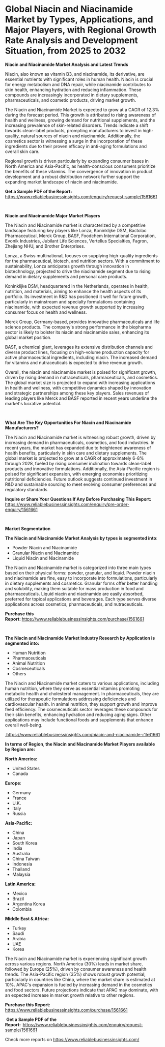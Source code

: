 <p><h1>Global Niacin and Niacinamide Market by Types, Applications, and Major Players, with Regional Growth Rate Analysis and Development Situation, from 2025 to 2032</h1></p><p><strong>Niacin and Niacinamide Market Analysis and Latest Trends</strong></p>
<p><p>Niacin, also known as vitamin B3, and niacinamide, its derivative, are essential nutrients with significant roles in human health. Niacin is crucial for energy metabolism and DNA repair, while niacinamide contributes to skin health, enhancing hydration and reducing inflammation. These compounds are increasingly incorporated in dietary supplements, pharmaceuticals, and cosmetic products, driving market growth.</p><p>The Niacin and Niacinamide Market is expected to grow at a CAGR of 12.3% during the forecast period. This growth is attributed to rising awareness of health and wellness, growing demand for nutritional supplements, and the increasing prevalence of skin-related disorders. Trends indicate a shift towards clean-label products, prompting manufacturers to invest in high-quality, natural sources of niacin and niacinamide. Additionally, the cosmetics sector is witnessing a surge in the incorporation of these ingredients due to their proven efficacy in anti-aging formulations and overall skin care.</p><p>Regional growth is driven particularly by expanding consumer bases in North America and Asia-Pacific, as health-conscious consumers prioritize the benefits of these vitamins. The convergence of innovation in product development and a robust distribution network further support the expanding market landscape of niacin and niacinamide.</p></p>
<p><strong>Get a Sample PDF of the Report:&nbsp;</strong> <a href="https://www.reliablebusinessinsights.com/enquiry/request-sample/1561661?utm_campaign=2242&utm_medium=2&utm_source=Github&utm_content=ia&utm_term=08032025&utm_id=niacin-and-niacinamide">https://www.reliablebusinessinsights.com/enquiry/request-sample/1561661</a></p>
<p>&nbsp;</p>
<p><strong>Niacin and Niacinamide Major Market Players</strong></p>
<p><p>The Niacin and Niacinamide market is characterized by a competitive landscape featuring key players like Lonza, Koninklijke DSM, Bactolac Pharmaceutical, Merck Group, BASF, Foodchem International Corporation, Evonik Industries, Jubilant Life Sciences, Vertellus Specialties, Fagron, Zhejiang NHU, and Brother Enterprises. </p><p>Lonza, a Swiss multinational, focuses on supplying high-quality ingredients for the pharmaceutical, biotech, and nutrition sectors. With a commitment to sustainability, Lonza anticipates growth through innovation in biotechnology, projected to drive the niacinamide segment due to rising demand in dietary supplements and personal care products.</p><p>Koninklijke DSM, headquartered in the Netherlands, operates in health, nutrition, and materials, aiming to enhance the health aspects of its portfolio. Its investment in R&D has positioned it well for future growth, particularly in mainstream and specialty formulations containing niacinamide, with expected revenue growth supported by increasing consumer focus on health and wellness.</p><p>Merck Group, Germany-based, provides innovative pharmaceuticals and life science products. The company's strong performance in the biopharma sector is likely to bolster its niacin and niacinamide sales, enhancing its global market position.</p><p>BASF, a chemical giant, leverages its extensive distribution channels and diverse product lines, focusing on high-volume production capacity for active pharmaceutical ingredients, including niacin. The increased demand for vitamins and nutraceuticals is expected to drive revenue growth.</p><p>Overall, the niacin and niacinamide market is poised for significant growth, driven by rising demand in nutraceuticals, pharmaceuticals, and cosmetics. The global market size is projected to expand with increasing applications in health and wellness, with competitive dynamics shaped by innovation and strategic partnerships among these key players. Sales revenues of leading players like Merck and BASF reported in recent years underline the market's lucrative potential.</p></p>
<p>&nbsp;</p>
<p><strong>What Are The Key Opportunities For Niacin and Niacinamide Manufacturers?</strong></p>
<p><p>The Niacin and Niacinamide market is witnessing robust growth, driven by increasing demand in pharmaceuticals, cosmetics, and food industries. In recent years, the market has expanded due to heightened awareness of health benefits, particularly in skin care and dietary supplements. The global market is projected to grow at a CAGR of approximately 6-8% through 2028, fueled by rising consumer inclination towards clean-label products and innovative formulations. Additionally, the Asia-Pacific region is poised for significant expansion, with emerging economies prioritizing nutritional deficiencies. Future outlook suggests continued investment in R&D and sustainable sourcing to meet evolving consumer preferences and regulatory standards.</p></p>
<p><strong>Inquire or Share Your Questions If Any Before Purchasing This Report:</strong> <a href="https://www.reliablebusinessinsights.com/enquiry/pre-order-enquiry/1561661?utm_campaign=2242&utm_medium=2&utm_source=Github&utm_content=ia&utm_term=08032025&utm_id=niacin-and-niacinamide">https://www.reliablebusinessinsights.com/enquiry/pre-order-enquiry/1561661</a></p>
<p>&nbsp;</p>
<p><strong>Market Segmentation</strong></p>
<p><strong>The Niacin and Niacinamide Market Analysis by types is segmented into:</strong></p>
<p><ul><li>Powder Niacin and Niacinamide</li><li>Granular Niacin and Niacinamide</li><li>Liquid Niacin and Niacinamide</li></ul></p>
<p><p>The Niacin and Niacinamide market is categorized into three main types based on their physical forms: powder, granular, and liquid. Powder niacin and niacinamide are fine, easy to incorporate into formulations, particularly in dietary supplements and cosmetics. Granular forms offer better handling and solubility, making them suitable for mass production in food and pharmaceuticals. Liquid niacin and niacinamide are easily absorbed, preferred for topical applications and beverages. Each type serves diverse applications across cosmetics, pharmaceuticals, and nutraceuticals.</p></p>
<p><strong>Purchase this Report:&nbsp;</strong><a href="https://www.reliablebusinessinsights.com/purchase/1561661?utm_campaign=2242&utm_medium=2&utm_source=Github&utm_content=ia&utm_term=08032025&utm_id=niacin-and-niacinamide">https://www.reliablebusinessinsights.com/purchase/1561661</a></p>
<p>&nbsp;</p>
<p><strong>The Niacin and Niacinamide Market Industry Research by Application is segmented into:</strong></p>
<p><ul><li>Human Nutrition</li><li>Pharmaceuticals</li><li>Animal Nutrition</li><li>Cosmeceuticals</li><li>Others</li></ul></p>
<p><p>The Niacin and Niacinamide market caters to various applications, including human nutrition, where they serve as essential vitamins promoting metabolic health and cholesterol management. In pharmaceuticals, they are utilized for therapeutic formulations addressing deficiencies and cardiovascular health. In animal nutrition, they support growth and improve feed efficiency. The cosmeceuticals sector leverages these compounds for their skin benefits, enhancing hydration and reducing aging signs. Other applications may include functional foods and supplements that enhance overall well-being.</p></p>
<p><a href="https://www.reliablebusinessinsights.com/niacin-and-niacinamide-r1561661?utm_campaign=2242&utm_medium=2&utm_source=Github&utm_content=ia&utm_term=08032025&utm_id=niacin-and-niacinamide">&nbsp;https://www.reliablebusinessinsights.com/niacin-and-niacinamide-r1561661</a></p>
<p><strong>In terms of Region, the Niacin and Niacinamide Market Players available by Region are:</strong></p>
<p>
    <p> <strong> North America: </strong>
        <ul>
            <li>United States</li>
            <li>Canada</li>
        </ul>
        </p> 
    <p> <strong> Europe: </strong>
        <ul>
            <li>Germany</li>
            <li>France</li>
            <li>U.K.</li>
            <li>Italy</li>
            <li>Russia</li>
        </ul>
        </p> 
    <p> <strong> Asia-Pacific: </strong>
        <ul>
            <li>China</li>
            <li>Japan</li>
            <li>South Korea</li>
            <li>India</li>
            <li>Australia</li>
            <li>China Taiwan</li>
            <li>Indonesia</li>
            <li>Thailand</li>
            <li>Malaysia</li>
        </ul>
        </p> 
    <p> <strong> Latin America: </strong>
        <ul>
            <li>Mexico</li>
            <li>Brazil</li>
            <li>Argentina Korea</li>
            <li>Colombia</li>
        </ul>
        </p> 
    <p> <strong> Middle East & Africa: </strong>
        <ul>
            <li>Turkey</li>
            <li>Saudi</li>
            <li>Arabia</li>
            <li>UAE</li>
            <li>Korea</li>
        </ul>
    </p>
    </p>
<p><p>The Niacin and Niacinamide market is experiencing significant growth across various regions. North America (30%) leads in market share, followed by Europe (25%), driven by consumer awareness and health trends. The Asia-Pacific region (35%) shows robust growth potential, particularly in countries like China, where the market share is estimated at 10%. APAC's expansion is fueled by increasing demand in the cosmetics and food sectors. Future projections indicate that APAC may dominate, with an expected increase in market growth relative to other regions.</p></p>
<p><strong>Purchase this Report: </strong><a href="https://www.reliablebusinessinsights.com/purchase/1561661?utm_campaign=2242&utm_medium=2&utm_source=Github&utm_content=ia&utm_term=08032025&utm_id=niacin-and-niacinamide">https://www.reliablebusinessinsights.com/purchase/1561661</a></p>
<p>&nbsp;<strong>Get a Sample PDF of the Report:&nbsp;&nbsp;</strong><a href="https://www.reliablebusinessinsights.com/enquiry/request-sample/1561661?utm_campaign=2242&utm_medium=2&utm_source=Github&utm_content=ia&utm_term=08032025&utm_id=niacin-and-niacinamide">https://www.reliablebusinessinsights.com/enquiry/request-sample/1561661</a></p>
<p><strong></strong></p>
<p>Check more reports on <a href="https://www.reliablebusinessinsights.com/?utm_campaign=2242&utm_medium=2&utm_source=Github&utm_content=ia&utm_term=08032025&utm_id=niacin-and-niacinamide">https://www.reliablebusinessinsights.com/</a></p>